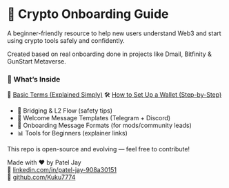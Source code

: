 # 👋 Crypto Onboarding Guide

A beginner-friendly resource to help new users understand Web3 and start using crypto tools safely and confidently.

Created based on real onboarding done in projects like Dmail, Bitfinity & GunStart Metaverse.

### 📂 What’s Inside

📘 [Basic Terms (Explained Simply)](Crypto-Onboarding-Guide/basic-terms.md)
🛠️ [How to Set Up a Wallet (Step-by-Step)](Crypto-Onboarding-Guide/how-to-setup-wallet.md)
- 🔁 Bridging & L2 Flow (safety tips)
- 💬 Welcome Message Templates (Telegram + Discord)
- 📍 Onboarding Message Formats (for mods/community leads)
- 📊 Tools for Beginners (explainer links)

This repo is open-source and evolving — feel free to contribute!

Made with ❤️ by Patel Jay  
🔗 [linkedin.com/in/patel-jay-908a30151](https://linkedin.com/in/patel-jay-908a30151)  
🔗 [github.com/Kuku7774](https://github.com/Kuku7774)
